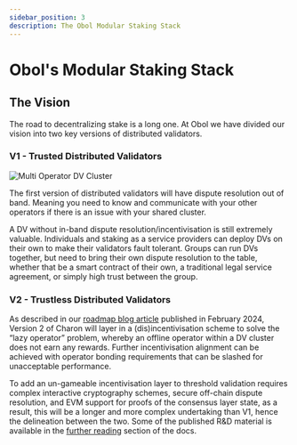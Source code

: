 ```yaml
---
sidebar_position: 3
description: The Obol Modular Staking Stack
---
```


# Obol's Modular Staking Stack

## The Vision

The road to decentralizing stake is a long one. At Obol we have divided our vision into two key versions of distributed validators.

### V1 - Trusted Distributed Validators

![Multi Operator DV Cluster](/img/MultiOperator7.png)

The first version of distributed validators will have dispute resolution out of band. Meaning you need to know and communicate with your other operators if there is an issue with your shared cluster.

A DV without in-band dispute resolution/incentivisation is still extremely valuable. Individuals and staking as a service providers can deploy DVs on their own to make their validators fault tolerant. Groups can run DVs together, but need to bring their own dispute resolution to the table, whether that be a smart contract of their own, a traditional legal service agreement, or simply high trust between the group.

### V2 - Trustless Distributed Validators

As described in our [roadmap blog article](https://blog.obol.org/roadmap-the-distributed-validator-protocol/) published in February 2024, Version 2 of Charon will layer in a (dis)incentivisation scheme to solve the “lazy operator” problem, whereby an offline operator within a DV cluster does not earn any rewards. Further incentivisation alignment can be achieved with operator bonding requirements that can be slashed for unacceptable performance.

To add an un-gameable incentivisation layer to threshold validation requires complex interactive cryptography schemes, secure off-chain dispute resolution, and EVM support for proofs of the consensus layer state, as a result, this will be a longer and more complex undertaking than V1, hence the delineation between the two. Some of the published R&D material is available in the [further reading](https://docs.obol.org/next/fr/resources#research-and-development) section of the docs.